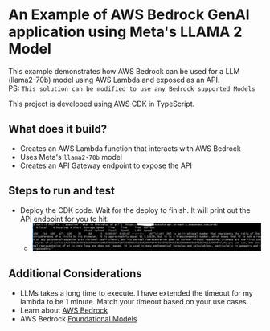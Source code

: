 # An Example of AWS Bedrock GenAI application using Meta's LLAMA 2 Model

This example demonstrates how AWS Bedrock can be used for a LLM (llama2-70b) model using AWS Lambda and exposed as an API.  
PS: `This solution can be modified to use any Bedrock supported Models`

This project is developed using AWS CDK in TypeScript.

## What does it build?
* Creates an AWS Lambda function that interacts with AWS Bedrock
* Uses Meta's  `llama2-70b` model
* Creates an API Gateway endpoint to expose the API

## Steps to run and test
* Deploy the CDK code. Wait for the deploy to finish.  It will print out the API endpoint for you to hit.
  * ![image](test-llama-model.PNG "Example of API response from LLAMA 2 model")


## Additional Considerations
* LLMs takes a long time to execute.  I have extended the timeout for my lambda to be 1 minute.  Match your timeout based on your use cases.
* Learn about [AWS Bedrock](https://aws.amazon.com/bedrock/)
* AWS Bedrock [Foundational Models](https://docs.aws.amazon.com/bedrock/latest/userguide/models-supported.html)

